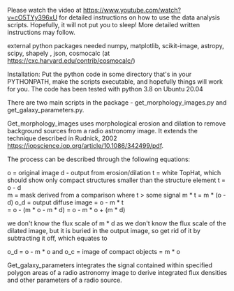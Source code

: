 Please watch the video at https://www.youtube.com/watch?v=cO5TYy396xU for detailed instructions on how to use the data analysis scripts. Hopefully, it will not put you to sleep! More detailed written instructions may follow.

external python packages needed
numpy, matplotlib, scikit-image, astropy, scipy, shapely , json,
cosmocalc (at https://cxc.harvard.edu/contrib/cosmocalc/)

Installation: Put the python code in some directory that's in your PYTHONPATH, make the scripts executable, and hopefully things will work for you. The code has been tested with python 3.8 on Ubuntu 20.04 

There are two main scripts in the package - get_morphology_images.py and get_galaxy_parameters.py. 

Get_morphology_images uses morphological erosion and dilation to remove background sources from a radio astronomy image. It extends the technique described in Rudnick, 2002 https://iopscience.iop.org/article/10.1086/342499/pdf. 

The process can be described through the following equations:

o = original image
d - output from erosion/dilation
t = white TopHat, which should show only compact structures smaller than the
    structure element 
t = o - d  
m = mask derived from a comparison where  t > some signal
m * t = m * (o - d)
o_d = output diffuse image
    = o - m * t  
    = o - (m * o - m * d) 
    = o - m * o + (m * d) 

we don't know the flux scale of m * d as we don't know the flux scale of the
dilated image, but it is buried in the output image, so get rid of it
by subtracting it off, which equates to

o_d  = o - m * o
and
o_c = image of compact objects 
    = m * o  

Get_galaxy_parameters integrates the signal contained within specified polygon areas of a radio astronomy image to derive integrated flux densities and other parameters of a radio source.

